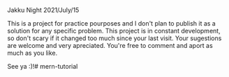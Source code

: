Jakku Night 2021/July/15

This is a project for practice pourposes and I don't plan to publish it as a solution for any specific problem.
This project is in constant development, so don't scary if it changed too much since your last visit.
Your sugestions are welcome and very apreciated. You're free to comment and aport as much as you like.

See ya :)!# mern-tutorial

